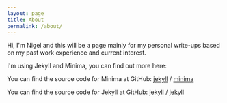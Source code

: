 ```yaml
---
layout: page
title: About
permalink: /about/
---
```


Hi, I'm Nigel and this will be a page mainly for my personal write-ups based on my past work experience and current interest.


I'm using Jekyll and Minima, you can find out more here:

You can find the source code for Minima at GitHub:
[jekyll][jekyll-organization] /
[minima](https://github.com/jekyll/minima)

You can find the source code for Jekyll at GitHub:
[jekyll][jekyll-organization] /
[jekyll](https://github.com/jekyll/jekyll)


[jekyll-organization]: https://github.com/jekyll
